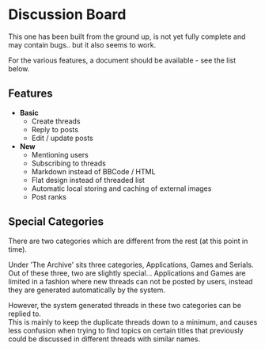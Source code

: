 # Discussion Board
This one has been built from the ground up, is not yet fully complete and may contain bugs.. but it also seems to work.

For the various features, a document should be available - see the list below.

## Features
* **Basic**
  * Create threads
  * Reply to posts
  * Edit / update posts
* **New**
  * Mentioning users
  * Subscribing to threads
  * Markdown instead of BBCode / HTML
  * Flat design instead of threaded list
  * Automatic local storing and caching of external images
  * Post ranks

## Special Categories
There are two categories which are different from the rest (at this point in time).

Under 'The Archive' sits three categories, Applications, Games and Serials. Out of these three, two are slightly special... Applications and Games are limited in a fashion where new threads can not be posted by users, instead they are generated automatically by the system.

However, the system generated threads in these two categories can be replied to.  
This is mainly to keep the duplicate threads down to a minimum, and causes less confusion when trying to find topics on certain titles that previously could be discussed in different threads with similar names.

